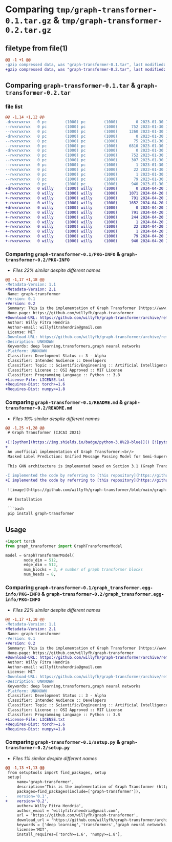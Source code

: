 # Comparing `tmp/graph-transformer-0.1.tar.gz` & `tmp/graph-transformer-0.2.tar.gz`

## filetype from file(1)

```diff
@@ -1 +1 @@
-gzip compressed data, was "graph-transformer-0.1.tar", last modified: Mon Jan 30 16:09:51 2023, max compression
+gzip compressed data, was "graph-transformer-0.2.tar", last modified: Sat Apr 20 10:31:04 2024, max compression
```

## Comparing `graph-transformer-0.1.tar` & `graph-transformer-0.2.tar`

### file list

```diff
@@ -1,14 +1,12 @@
-drwxrwxrwx   0 pc        (1000) pc        (1000)        0 2023-01-30 16:09:51.198157 graph-transformer-0.1/
--rwxrwxrwx   0 pc        (1000) pc        (1000)      752 2023-01-30 16:09:51.198316 graph-transformer-0.1/PKG-INFO
--rwxrwxrwx   0 pc        (1000) pc        (1000)     1260 2023-01-30 16:07:05.000000 graph-transformer-0.1/README.md
-drwxrwxrwx   0 pc        (1000) pc        (1000)        0 2023-01-30 16:09:51.195466 graph-transformer-0.1/graph_transformer/
--rwxrwxrwx   0 pc        (1000) pc        (1000)       75 2023-01-30 14:37:03.000000 graph-transformer-0.1/graph_transformer/__init__.py
--rwxrwxrwx   0 pc        (1000) pc        (1000)     6810 2023-01-30 14:15:34.000000 graph-transformer-0.1/graph_transformer/graph_transformer_model.py
-drwxrwxrwx   0 pc        (1000) pc        (1000)        0 2023-01-30 16:09:51.197828 graph-transformer-0.1/graph_transformer.egg-info/
--rwxrwxrwx   0 pc        (1000) pc        (1000)      752 2023-01-30 16:09:51.000000 graph-transformer-0.1/graph_transformer.egg-info/PKG-INFO
--rwxrwxrwx   0 pc        (1000) pc        (1000)      307 2023-01-30 16:09:51.000000 graph-transformer-0.1/graph_transformer.egg-info/SOURCES.txt
--rwxrwxrwx   0 pc        (1000) pc        (1000)        1 2023-01-30 16:09:51.000000 graph-transformer-0.1/graph_transformer.egg-info/dependency_links.txt
--rwxrwxrwx   0 pc        (1000) pc        (1000)       22 2023-01-30 16:09:51.000000 graph-transformer-0.1/graph_transformer.egg-info/requires.txt
--rwxrwxrwx   0 pc        (1000) pc        (1000)        1 2023-01-30 16:09:51.000000 graph-transformer-0.1/graph_transformer.egg-info/top_level.txt
--rwxrwxrwx   0 pc        (1000) pc        (1000)       79 2023-01-30 16:09:51.198657 graph-transformer-0.1/setup.cfg
--rwxrwxrwx   0 pc        (1000) pc        (1000)      940 2023-01-30 16:07:27.000000 graph-transformer-0.1/setup.py
+drwxrwxrwx   0 willy     (1000) willy     (1000)        0 2024-04-20 10:31:04.893285 graph-transformer-0.2/
+-rwxrwxrwx   0 willy     (1000) willy     (1000)     1071 2024-04-20 08:54:16.000000 graph-transformer-0.2/LICENSE.txt
+-rwxrwxrwx   0 willy     (1000) willy     (1000)      791 2024-04-20 10:31:04.892897 graph-transformer-0.2/PKG-INFO
+-rwxrwxrwx   0 willy     (1000) willy     (1000)     1652 2024-04-20 08:54:16.000000 graph-transformer-0.2/README.md
+drwxrwxrwx   0 willy     (1000) willy     (1000)        0 2024-04-20 10:31:04.891262 graph-transformer-0.2/graph_transformer.egg-info/
+-rwxrwxrwx   0 willy     (1000) willy     (1000)      791 2024-04-20 10:31:04.000000 graph-transformer-0.2/graph_transformer.egg-info/PKG-INFO
+-rwxrwxrwx   0 willy     (1000) willy     (1000)      244 2024-04-20 10:31:04.000000 graph-transformer-0.2/graph_transformer.egg-info/SOURCES.txt
+-rwxrwxrwx   0 willy     (1000) willy     (1000)        1 2024-04-20 10:31:04.000000 graph-transformer-0.2/graph_transformer.egg-info/dependency_links.txt
+-rwxrwxrwx   0 willy     (1000) willy     (1000)       22 2024-04-20 10:31:04.000000 graph-transformer-0.2/graph_transformer.egg-info/requires.txt
+-rwxrwxrwx   0 willy     (1000) willy     (1000)        1 2024-04-20 10:31:04.000000 graph-transformer-0.2/graph_transformer.egg-info/top_level.txt
+-rwxrwxrwx   0 willy     (1000) willy     (1000)       79 2024-04-20 10:31:04.895026 graph-transformer-0.2/setup.cfg
+-rwxrwxrwx   0 willy     (1000) willy     (1000)      940 2024-04-20 10:29:15.000000 graph-transformer-0.2/setup.py
```

### Comparing `graph-transformer-0.1/PKG-INFO` & `graph-transformer-0.2/PKG-INFO`

 * *Files 22% similar despite different names*

```diff
@@ -1,17 +1,18 @@
-Metadata-Version: 1.1
+Metadata-Version: 2.1
 Name: graph-transformer
-Version: 0.1
+Version: 0.2
 Summary: This is the implementation of Graph Transformer (https://www.ijcai.org/proceedings/2021/0214.pdf)
 Home-page: https://github.com/willyfh/graph-transformer
+Download-URL: https://github.com/willyfh/graph-transformer/archive/refs/tags/v0.1.tar.gz
 Author: Willy Fitra Hendria
 Author-email: willyfitrahendria@gmail.com
 License: MIT
-Download-URL: https://github.com/willyfh/graph-transformer/archive/refs/tags/v0.1.tar.gz
-Description: UNKNOWN
 Keywords: deep learning,transformers,graph neural networks
-Platform: UNKNOWN
 Classifier: Development Status :: 3 - Alpha
 Classifier: Intended Audience :: Developers
 Classifier: Topic :: Scientific/Engineering :: Artificial Intelligence
 Classifier: License :: OSI Approved :: MIT License
 Classifier: Programming Language :: Python :: 3.8
+License-File: LICENSE.txt
+Requires-Dist: torch>=1.6
+Requires-Dist: numpy>=1.8
```

### Comparing `graph-transformer-0.1/README.md` & `graph-transformer-0.2/README.md`

 * *Files 19% similar despite different names*

```diff
@@ -1,25 +1,28 @@
 # Graph Transformer (IJCAI 2021)
 
+[![python](https://img.shields.io/badge/python-3.8%2B-blue)]() [![pytorch](https://img.shields.io/badge/pytorch-1.6%2B-orange)]() [![Downloads](https://static.pepy.tech/personalized-badge/graph-transformer?period=total&units=international_system&left_color=grey&right_color=green&left_text=PyPI%20Downloads)](https://pepy.tech/project/graph-transformer)
+
 An unofficial implementation of Graph Transformer:<br/>
 Masked Label Prediction: Unified Message Passing Model for Semi-Supervised Classification) - IJCAI 2021 > https://www.ijcai.org/proceedings/2021/0214.pdf
 
 This GNN architecture is implemented based on Section 3.1 (Graph Transformer) in the paper.
 
-I implemented the code by referring to [this repository](https://github.com/lucidrains/graph-transformer-pytorch), but with some modifications to match with the original paper.
+I implemented the code by referring to [this repository](https://github.com/lucidrains/graph-transformer-pytorch), but with some modifications to match with the original published paper in IJCAI 2021.
 
 ![image](https://github.com/willyfh/graph-transformer/blob/main/graph-transformer-architecture.png?raw=true)
 
 ## Installation
 
 ```bash
 pip install graph-transformer
 ```
 ## Usage
 ```python
+import torch
 from graph_transformer import GraphTransformerModel
 
 model = GraphTransformerModel(
         node_dim = 512,
         edge_dim = 512,
         num_blocks = 3, # number of graph transformer blocks
         num_heads = 8,
```

### Comparing `graph-transformer-0.1/graph_transformer.egg-info/PKG-INFO` & `graph-transformer-0.2/graph_transformer.egg-info/PKG-INFO`

 * *Files 22% similar despite different names*

```diff
@@ -1,17 +1,18 @@
-Metadata-Version: 1.1
+Metadata-Version: 2.1
 Name: graph-transformer
-Version: 0.1
+Version: 0.2
 Summary: This is the implementation of Graph Transformer (https://www.ijcai.org/proceedings/2021/0214.pdf)
 Home-page: https://github.com/willyfh/graph-transformer
+Download-URL: https://github.com/willyfh/graph-transformer/archive/refs/tags/v0.1.tar.gz
 Author: Willy Fitra Hendria
 Author-email: willyfitrahendria@gmail.com
 License: MIT
-Download-URL: https://github.com/willyfh/graph-transformer/archive/refs/tags/v0.1.tar.gz
-Description: UNKNOWN
 Keywords: deep learning,transformers,graph neural networks
-Platform: UNKNOWN
 Classifier: Development Status :: 3 - Alpha
 Classifier: Intended Audience :: Developers
 Classifier: Topic :: Scientific/Engineering :: Artificial Intelligence
 Classifier: License :: OSI Approved :: MIT License
 Classifier: Programming Language :: Python :: 3.8
+License-File: LICENSE.txt
+Requires-Dist: torch>=1.6
+Requires-Dist: numpy>=1.8
```

### Comparing `graph-transformer-0.1/setup.py` & `graph-transformer-0.2/setup.py`

 * *Files 1% similar despite different names*

```diff
@@ -1,13 +1,13 @@
 from setuptools import find_packages, setup
 setup(
     name='graph-transformer',
     description='This is the implementation of Graph Transformer (https://www.ijcai.org/proceedings/2021/0214.pdf)',
     packages=find_packages(include=['graph-transformer']),
-    version='0.1',
+    version='0.2',
     author='Willy Fitra Hendria',
     author_email = 'willyfitrahendria@gmail.com',
     url = 'https://github.com/willyfh/graph-transformer',
     download_url = 'https://github.com/willyfh/graph-transformer/archive/refs/tags/v0.1.tar.gz',
     keywords = ['deep learning','transformers','graph neural networks'],
     license='MIT',
     install_requires=['torch>=1.6', 'numpy>=1.8'],
```

